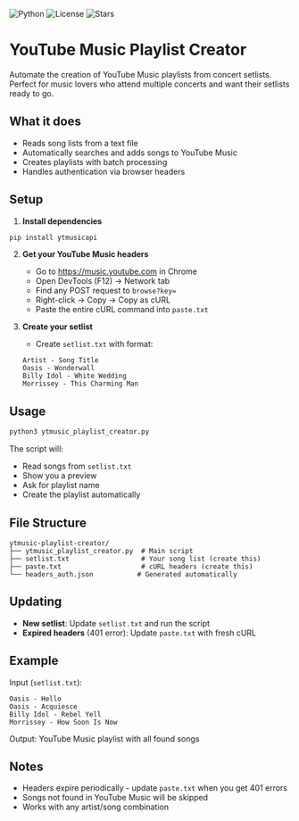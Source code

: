 ![Python](https://img.shields.io/badge/python-3.7+-blue.svg)
![License](https://img.shields.io/badge/license-MIT-green.svg)
![Stars](https://img.shields.io/github/stars/FabianIMV/automated-ytmusic-playlist-creator)

# YouTube Music Playlist Creator

Automate the creation of YouTube Music playlists from concert setlists. Perfect for music lovers who attend multiple concerts and want their setlists ready to go.

## What it does

- Reads song lists from a text file
- Automatically searches and adds songs to YouTube Music
- Creates playlists with batch processing
- Handles authentication via browser headers

## Setup

1. **Install dependencies**
```bash
pip install ytmusicapi
```

2. **Get your YouTube Music headers**
   - Go to https://music.youtube.com in Chrome
   - Open DevTools (F12) → Network tab
   - Find any POST request to `browse?key=`
   - Right-click → Copy → Copy as cURL
   - Paste the entire cURL command into `paste.txt`

3. **Create your setlist**
   - Create `setlist.txt` with format:
   ```
   Artist - Song Title
   Oasis - Wonderwall
   Billy Idol - White Wedding
   Morrissey - This Charming Man
   ```

## Usage

```bash
python3 ytmusic_playlist_creator.py
```

The script will:
- Read songs from `setlist.txt`
- Show you a preview
- Ask for playlist name
- Create the playlist automatically

## File Structure

```
ytmusic-playlist-creator/
├── ytmusic_playlist_creator.py  # Main script
├── setlist.txt                  # Your song list (create this)
├── paste.txt                    # cURL headers (create this)
└── headers_auth.json           # Generated automatically
```

## Updating

- **New setlist**: Update `setlist.txt` and run the script
- **Expired headers** (401 error): Update `paste.txt` with fresh cURL

## Example

Input (`setlist.txt`):
```
Oasis - Hello
Oasis - Acquiesce
Billy Idol - Rebel Yell
Morrissey - How Soon Is Now
```

Output: YouTube Music playlist with all found songs

## Notes

- Headers expire periodically - update `paste.txt` when you get 401 errors
- Songs not found in YouTube Music will be skipped
- Works with any artist/song combination
